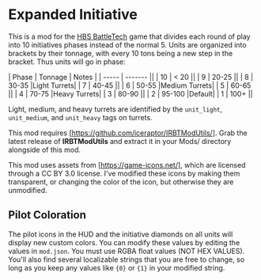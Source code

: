 # Expanded Initiative
This is a mod for the [HBS BattleTech](http://battletechgame.com/) game that divides each round of play into 10 initiatives phases instead of the normal 5. Units are organized into brackets by their tonnage, with every 10 tons being a new step in the bracket. Thus units will go in phase:

| Phase | Tonnage | Notes |
| ----- | ------- ||
| 10    | < 20    ||
| 9     | 20-25   ||
| 8     | 30-35   |Light Turrets|
| 7     | 40-45   ||
| 6     | 50-55   |Medium Turrets|
| 5     | 60-65   ||
| 4     | 70-75   |Heavy Turrets|
| 3     | 80-90   ||
| 2     | 95-100  |Default|
| 1     | 100+    ||

Light, medium, and heavy turrets are identified by the `unit_light`, `unit_medium`, and `unit_heavy` tags on turrets.

This mod requires [https://github.com/iceraptor/IRBTModUtils/]. Grab the latest release of __IRBTModUtils__ and extract it in your Mods/ directory alongside of this mod.

This mod uses assets from [https://game-icons.net/], which are licensed through a CC BY 3.0 license. I've modified these icons by making them transparent, or changing the color of the icon, but otherwise they are unmodified. 

## Pilot Coloration

The pilot icons in the HUD and the initiative diamonds on all units will display new custom colors. You can modify these values by editing the values in `mod.json`. You must use RGBA float values (NOT HEX VALUES). You'll also find several localizable strings that you are free to change, so long as you keep any values like `{0}` or `{1}` in your modified string.
